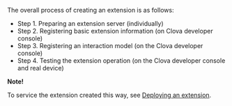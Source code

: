﻿The overall process of creating an extension is as follows:
* Step 1. Preparing an extension server (individually)
* Step 2. Registering basic extension information (on Clova developer console)
* Step 3. Registering an interaction model (on the Clova developer console)
* Step 4. Testing the extension operation (on the Clova developer console and real device)

<div class="note">
  <p><strong>Note!</strong></p>
  <p>To service the extension created this way, see <a href="/DevConsole/Guides/CEK/Deploy_Extension.md">Deploying an extension</a>.</p>
</div>

